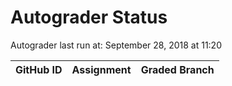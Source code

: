 # Autograder Status
Autograder last run at: September 28, 2018 at 11:20

| GitHub ID | Assignment | Graded Branch |
|-----------|------------|---------------|
